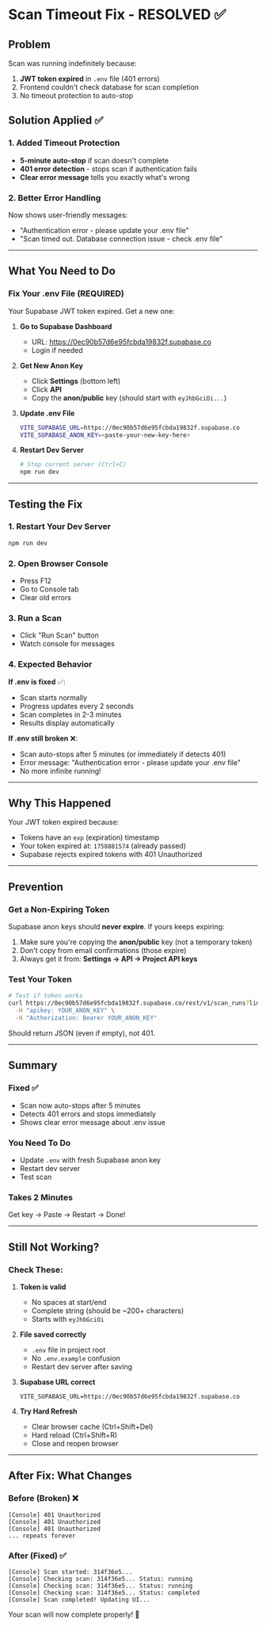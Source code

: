 # Scan Timeout Fix - RESOLVED ✅

## Problem
Scan was running indefinitely because:
1. **JWT token expired** in `.env` file (401 errors)
2. Frontend couldn't check database for scan completion
3. No timeout protection to auto-stop

## Solution Applied ✅

### 1. Added Timeout Protection
- **5-minute auto-stop** if scan doesn't complete
- **401 error detection** - stops scan if authentication fails
- **Clear error message** tells you exactly what's wrong

### 2. Better Error Handling
Now shows user-friendly messages:
- "Authentication error - please update your .env file"
- "Scan timed out. Database connection issue - check .env file"

---

## What You Need to Do

### Fix Your .env File (REQUIRED)

Your Supabase JWT token expired. Get a new one:

1. **Go to Supabase Dashboard**
   - URL: https://0ec90b57d6e95fcbda19832f.supabase.co
   - Login if needed

2. **Get New Anon Key**
   - Click **Settings** (bottom left)
   - Click **API**
   - Copy the **anon/public** key (should start with `eyJhbGciOi...`)

3. **Update .env File**
   ```bash
   VITE_SUPABASE_URL=https://0ec90b57d6e95fcbda19832f.supabase.co
   VITE_SUPABASE_ANON_KEY=<paste-your-new-key-here>
   ```

4. **Restart Dev Server**
   ```bash
   # Stop current server (Ctrl+C)
   npm run dev
   ```

---

## Testing the Fix

### 1. Restart Your Dev Server
```bash
npm run dev
```

### 2. Open Browser Console
- Press F12
- Go to Console tab
- Clear old errors

### 3. Run a Scan
- Click "Run Scan" button
- Watch console for messages

### 4. Expected Behavior

**If .env is fixed** ✅:
- Scan starts normally
- Progress updates every 2 seconds
- Scan completes in 2-3 minutes
- Results display automatically

**If .env still broken** ❌:
- Scan auto-stops after 5 minutes (or immediately if detects 401)
- Error message: "Authentication error - please update your .env file"
- No more infinite running!

---

## Why This Happened

Your JWT token expired because:
- Tokens have an `exp` (expiration) timestamp
- Your token expired at: `1758881574` (already passed)
- Supabase rejects expired tokens with 401 Unauthorized

---

## Prevention

### Get a Non-Expiring Token

Supabase anon keys should **never expire**. If yours keeps expiring:

1. Make sure you're copying the **anon/public** key (not a temporary token)
2. Don't copy from email confirmations (those expire)
3. Always get it from: **Settings → API → Project API keys**

### Test Your Token

```bash
# Test if token works
curl https://0ec90b57d6e95fcbda19832f.supabase.co/rest/v1/scan_runs?limit=1 \
  -H "apikey: YOUR_ANON_KEY" \
  -H "Authorization: Bearer YOUR_ANON_KEY"
```

Should return JSON (even if empty), not 401.

---

## Summary

### Fixed ✅
- Scan now auto-stops after 5 minutes
- Detects 401 errors and stops immediately
- Shows clear error message about .env issue

### You Need To Do
- Update `.env` with fresh Supabase anon key
- Restart dev server
- Test scan

### Takes 2 Minutes
Get key → Paste → Restart → Done!

---

## Still Not Working?

### Check These:

1. **Token is valid**
   - No spaces at start/end
   - Complete string (should be ~200+ characters)
   - Starts with `eyJhbGciOi`

2. **File saved correctly**
   - `.env` file in project root
   - No `.env.example` confusion
   - Restart dev server after saving

3. **Supabase URL correct**
   ```
   VITE_SUPABASE_URL=https://0ec90b57d6e95fcbda19832f.supabase.co
   ```

4. **Try Hard Refresh**
   - Clear browser cache (Ctrl+Shift+Del)
   - Hard reload (Ctrl+Shift+R)
   - Close and reopen browser

---

## After Fix: What Changes

### Before (Broken) ❌
```
[Console] 401 Unauthorized
[Console] 401 Unauthorized
[Console] 401 Unauthorized
... repeats forever
```

### After (Fixed) ✅
```
[Console] Scan started: 314f36e5...
[Console] Checking scan: 314f36e5... Status: running
[Console] Checking scan: 314f36e5... Status: running
[Console] Checking scan: 314f36e5... Status: completed
[Console] Scan completed! Updating UI...
```

Your scan will now complete properly! 🎉
